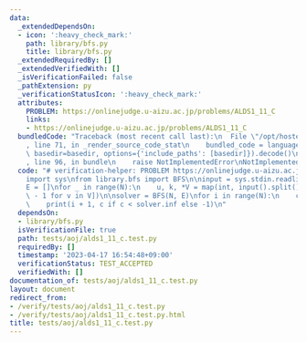 ```yaml
---
data:
  _extendedDependsOn:
  - icon: ':heavy_check_mark:'
    path: library/bfs.py
    title: library/bfs.py
  _extendedRequiredBy: []
  _extendedVerifiedWith: []
  _isVerificationFailed: false
  _pathExtension: py
  _verificationStatusIcon: ':heavy_check_mark:'
  attributes:
    PROBLEM: https://onlinejudge.u-aizu.ac.jp/problems/ALDS1_11_C
    links:
    - https://onlinejudge.u-aizu.ac.jp/problems/ALDS1_11_C
  bundledCode: "Traceback (most recent call last):\n  File \"/opt/hostedtoolcache/PyPy/3.7.13/x64/site-packages/onlinejudge_verify/documentation/build.py\"\
    , line 71, in _render_source_code_stat\n    bundled_code = language.bundle(stat.path,\
    \ basedir=basedir, options={'include_paths': [basedir]}).decode()\n  File \"/opt/hostedtoolcache/PyPy/3.7.13/x64/site-packages/onlinejudge_verify/languages/python.py\"\
    , line 96, in bundle\n    raise NotImplementedError\nNotImplementedError\n"
  code: "# verification-helper: PROBLEM https://onlinejudge.u-aizu.ac.jp/problems/ALDS1_11_C\n\
    import sys\nfrom library.bfs import BFS\n\ninput = sys.stdin.readline\n\nN = int(input())\n\
    E = []\nfor _ in range(N):\n    u, k, *V = map(int, input().split())\n    E.append([v\
    \ - 1 for v in V])\n\nsolver = BFS(N, E)\nfor i in range(N):\n    c = solver.get_cost(i)\n\
    \    print(i + 1, c if c < solver.inf else -1)\n"
  dependsOn:
  - library/bfs.py
  isVerificationFile: true
  path: tests/aoj/alds1_11_c.test.py
  requiredBy: []
  timestamp: '2023-04-17 16:54:48+09:00'
  verificationStatus: TEST_ACCEPTED
  verifiedWith: []
documentation_of: tests/aoj/alds1_11_c.test.py
layout: document
redirect_from:
- /verify/tests/aoj/alds1_11_c.test.py
- /verify/tests/aoj/alds1_11_c.test.py.html
title: tests/aoj/alds1_11_c.test.py
---
```

